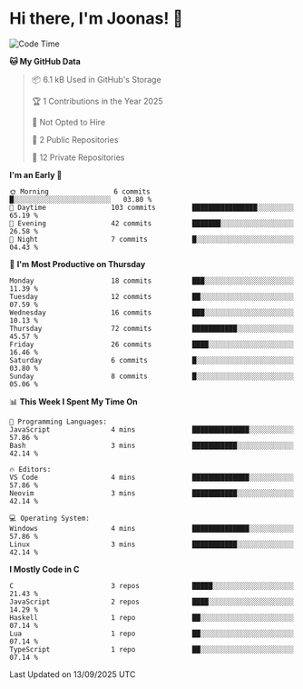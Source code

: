 <!--<a href="https://github.com/anuraghazra/github-readme-stats">
  <img align="center" height=200 src="https://readme-stats-git-main-joonas45s-projects.vercel.app/api?username=Joonas45&hide=stars&show_icons=true&theme=monokai" />
</a>
<a href="">
  <img align="center" width=300 src="https://readme-stats-git-main-joonas45s-projects.vercel.app/api/top-langs?username=Joonas45&theme=monokai&layout=compact" />
</a>-->
<!--
<a href="">
  <img align="center" height=125 width=600 src="https://readme-stats-git-main-joonas45s-projects.vercel.app/api/wakatime?username=Joonas45&theme=monokai&layout=compact" />
</a>
-->

# Hi there, I'm Joonas! :wave:


<!--START_SECTION:waka-->
![Code Time](http://img.shields.io/badge/Code%20Time-269%20hrs%2012%20mins-blue)

**🐱 My GitHub Data** 

> 📦 6.1 kB Used in GitHub's Storage 
 > 
> 🏆 1 Contributions in the Year 2025
 > 
> 🚫 Not Opted to Hire
 > 
> 📜 2 Public Repositories 
 > 
> 🔑 12 Private Repositories 
 > 
**I'm an Early 🐤** 

```text
🌞 Morning                6 commits           █░░░░░░░░░░░░░░░░░░░░░░░░   03.80 % 
🌆 Daytime                103 commits         ████████████████░░░░░░░░░   65.19 % 
🌃 Evening                42 commits          ███████░░░░░░░░░░░░░░░░░░   26.58 % 
🌙 Night                  7 commits           █░░░░░░░░░░░░░░░░░░░░░░░░   04.43 % 
```
📅 **I'm Most Productive on Thursday** 

```text
Monday                   18 commits          ███░░░░░░░░░░░░░░░░░░░░░░   11.39 % 
Tuesday                  12 commits          ██░░░░░░░░░░░░░░░░░░░░░░░   07.59 % 
Wednesday                16 commits          ███░░░░░░░░░░░░░░░░░░░░░░   10.13 % 
Thursday                 72 commits          ███████████░░░░░░░░░░░░░░   45.57 % 
Friday                   26 commits          ████░░░░░░░░░░░░░░░░░░░░░   16.46 % 
Saturday                 6 commits           █░░░░░░░░░░░░░░░░░░░░░░░░   03.80 % 
Sunday                   8 commits           █░░░░░░░░░░░░░░░░░░░░░░░░   05.06 % 
```


📊 **This Week I Spent My Time On** 

```text
💬 Programming Languages: 
JavaScript               4 mins              ██████████████░░░░░░░░░░░   57.86 % 
Bash                     3 mins              ███████████░░░░░░░░░░░░░░   42.14 % 

🔥 Editors: 
VS Code                  4 mins              ██████████████░░░░░░░░░░░   57.86 % 
Neovim                   3 mins              ███████████░░░░░░░░░░░░░░   42.14 % 

💻 Operating System: 
Windows                  4 mins              ██████████████░░░░░░░░░░░   57.86 % 
Linux                    3 mins              ███████████░░░░░░░░░░░░░░   42.14 % 
```

**I Mostly Code in C** 

```text
C                        3 repos             █████░░░░░░░░░░░░░░░░░░░░   21.43 % 
JavaScript               2 repos             ████░░░░░░░░░░░░░░░░░░░░░   14.29 % 
Haskell                  1 repo              ██░░░░░░░░░░░░░░░░░░░░░░░   07.14 % 
Lua                      1 repo              ██░░░░░░░░░░░░░░░░░░░░░░░   07.14 % 
TypeScript               1 repo              ██░░░░░░░░░░░░░░░░░░░░░░░   07.14 % 
```




 Last Updated on 13/09/2025 UTC
<!--END_SECTION:waka-->
